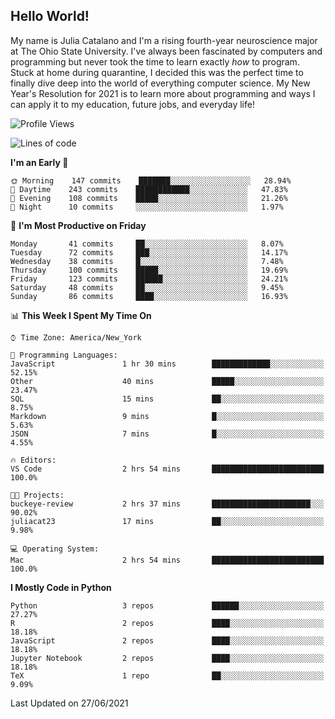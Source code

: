 ## Hello World!

My name is Julia Catalano and I'm a rising fourth-year neuroscience major at The Ohio State University. I've always been fascinated by computers and programming but never took the time to learn exactly *how* to program. Stuck at home during quarantine, I decided this was the perfect time to finally dive deep into the world of everything computer science. My New Year's Resolution for 2021 is to learn more about programming and ways I can apply it to my education, future jobs, and everyday life! 





<!--START_SECTION:waka-->
![Profile Views](http://img.shields.io/badge/Profile%20Views-191-blue)

![Lines of code](https://img.shields.io/badge/From%20Hello%20World%20I%27ve%20Written-590648%20lines%20of%20code-blue)

**I'm an Early 🐤** 

```text
🌞 Morning    147 commits    ███████░░░░░░░░░░░░░░░░░░   28.94% 
🌆 Daytime    243 commits    ████████████░░░░░░░░░░░░░   47.83% 
🌃 Evening    108 commits    █████░░░░░░░░░░░░░░░░░░░░   21.26% 
🌙 Night      10 commits     ░░░░░░░░░░░░░░░░░░░░░░░░░   1.97%

```
📅 **I'm Most Productive on Friday** 

```text
Monday       41 commits     ██░░░░░░░░░░░░░░░░░░░░░░░   8.07% 
Tuesday      72 commits     ███░░░░░░░░░░░░░░░░░░░░░░   14.17% 
Wednesday    38 commits     █░░░░░░░░░░░░░░░░░░░░░░░░   7.48% 
Thursday     100 commits    █████░░░░░░░░░░░░░░░░░░░░   19.69% 
Friday       123 commits    ██████░░░░░░░░░░░░░░░░░░░   24.21% 
Saturday     48 commits     ██░░░░░░░░░░░░░░░░░░░░░░░   9.45% 
Sunday       86 commits     ████░░░░░░░░░░░░░░░░░░░░░   16.93%

```


📊 **This Week I Spent My Time On** 

```text
⌚︎ Time Zone: America/New_York

💬 Programming Languages: 
JavaScript               1 hr 30 mins        █████████████░░░░░░░░░░░░   52.15% 
Other                    40 mins             █████░░░░░░░░░░░░░░░░░░░░   23.47% 
SQL                      15 mins             ██░░░░░░░░░░░░░░░░░░░░░░░   8.75% 
Markdown                 9 mins              █░░░░░░░░░░░░░░░░░░░░░░░░   5.63% 
JSON                     7 mins              █░░░░░░░░░░░░░░░░░░░░░░░░   4.55%

🔥 Editors: 
VS Code                  2 hrs 54 mins       █████████████████████████   100.0%

🐱‍💻 Projects: 
buckeye-review           2 hrs 37 mins       ██████████████████████░░░   90.02% 
juliacat23               17 mins             ██░░░░░░░░░░░░░░░░░░░░░░░   9.98%

💻 Operating System: 
Mac                      2 hrs 54 mins       █████████████████████████   100.0%

```

**I Mostly Code in Python** 

```text
Python                   3 repos             ██████░░░░░░░░░░░░░░░░░░░   27.27% 
R                        2 repos             ████░░░░░░░░░░░░░░░░░░░░░   18.18% 
JavaScript               2 repos             ████░░░░░░░░░░░░░░░░░░░░░   18.18% 
Jupyter Notebook         2 repos             ████░░░░░░░░░░░░░░░░░░░░░   18.18% 
TeX                      1 repo              ██░░░░░░░░░░░░░░░░░░░░░░░   9.09%

```



 Last Updated on 27/06/2021
<!--END_SECTION:waka-->

